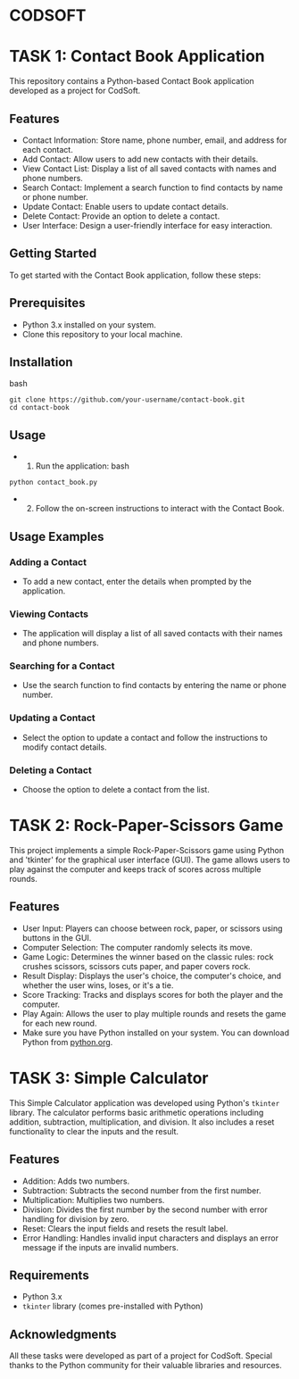 # CODSOFT
# TASK 1: Contact Book Application
This repository contains a Python-based Contact Book application developed as a project for CodSoft.

## Features
- Contact Information: Store name, phone number, email, and address for each contact.
- Add Contact: Allow users to add new contacts with their details.
- View Contact List: Display a list of all saved contacts with names and phone numbers.
- Search Contact: Implement a search function to find contacts by name or phone number.
- Update Contact: Enable users to update contact details.
- Delete Contact: Provide an option to delete a contact.
- User Interface: Design a user-friendly interface for easy interaction.

## Getting Started
To get started with the Contact Book application, follow these steps:

## Prerequisites
- Python 3.x installed on your system.
- Clone this repository to your local machine.

## Installation
bash
```
git clone https://github.com/your-username/contact-book.git 
cd contact-book
```
## Usage
- 1. Run the application:
bash
```
python contact_book.py
```
- 2. Follow the on-screen instructions to interact with the Contact Book.

## Usage Examples
### Adding a Contact
- To add a new contact, enter the details when prompted by the application.

### Viewing Contacts
- The application will display a list of all saved contacts with their names and phone numbers.

### Searching for a Contact
- Use the search function to find contacts by entering the name or phone number.

### Updating a Contact
- Select the option to update a contact and follow the instructions to modify contact details.

### Deleting a Contact
- Choose the option to delete a contact from the list.


# TASK 2: Rock-Paper-Scissors Game

This project implements a simple Rock-Paper-Scissors game using Python and 'tkinter' for the graphical user interface (GUI). The game allows users to play against the computer and keeps track of scores across multiple rounds.

## Features

- User Input: Players can choose between rock, paper, or scissors using buttons in the GUI.
- Computer Selection: The computer randomly selects its move.
- Game Logic: Determines the winner based on the classic rules: rock crushes scissors, scissors cuts paper, and paper covers rock.
- Result Display: Displays the user's choice, the computer's choice, and whether the user wins, loses, or it's a tie.
- Score Tracking: Tracks and displays scores for both the player and the computer.
- Play Again: Allows the user to play multiple rounds and resets the game for each new round.
- Make sure you have Python installed on your system. You can download Python from [python.org](https://www.python.org/).


# TASK 3: Simple Calculator

This Simple Calculator application was developed using Python's `tkinter` library. The calculator performs basic arithmetic operations including addition, subtraction, multiplication, and division. It also includes a reset functionality to clear the inputs and the result.

## Features

- Addition: Adds two numbers.
- Subtraction: Subtracts the second number from the first number.
- Multiplication: Multiplies two numbers.
- Division: Divides the first number by the second number with error handling for division by zero.
- Reset: Clears the input fields and resets the result label.
- Error Handling: Handles invalid input characters and displays an error message if the inputs are invalid numbers.

## Requirements

- Python 3.x
- `tkinter` library (comes pre-installed with Python)


## Acknowledgments
All these tasks were developed as part of a project for CodSoft.
Special thanks to the Python community for their valuable libraries and resources.

